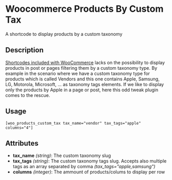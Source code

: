 # Woocommerce Products By Custom Tax

A shortcode to display products by a custom taxonomy

## Description

[Shortcodes included with WooCommerce](http://docs.woothemes.com/document/woocommerce-shortcodes) lacks on the possibility to display products in post or pages filtering them by a custom taxonomy type.
By example in the scenario where we have a custom taxonomy type for products which is called Vendors and this one contains Apple, Samsung, LG, Motorola, Microsoft, ... as taxonomy tags elements. If we like to display only the products by Apple in a page or post, here this odd tweak plugin comes to the rescue.

## Usage

```
[woo_products_custom_tax tax_name="vendor" tax_tags="apple" columns="4"]
```

## Attributes

* **tax_name** *(string)*: The custom taxonomy slug
* **tax_tags** *(string)*: The custom taxonomy tags slug. Accepts also multiple tags as an array separated by comma *(tax_tags="apple,samsung")*
* **columns** *(integer)*: The ammount of products/colums to display per row
